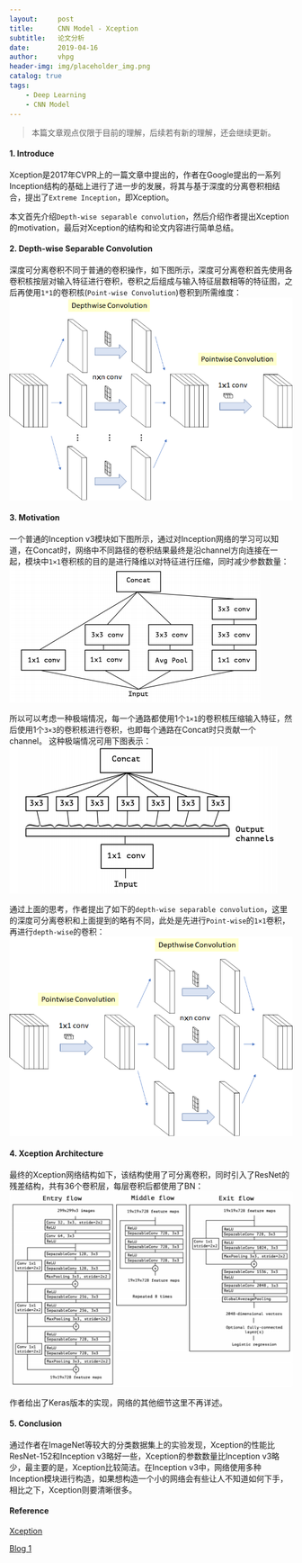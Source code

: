```yaml
---
layout:     post
title:      CNN Model - Xception
subtitle:   论文分析
date:       2019-04-16
author:     vhpg
header-img: img/placeholder_img.png
catalog: true
tags:
    - Deep Learning
    - CNN Model
---
```

> 本篇文章观点仅限于目前的理解，后续若有新的理解，还会继续更新。

#### 1. Introduce
Xception是2017年CVPR上的一篇文章中提出的，作者在Google提出的一系列Inception结构的基础上进行了进一步的发展，将其与基于深度的分离卷积相结合，提出了`Extreme Inception`，即Xception。

本文首先介绍`Depth-wise separable convolution`，然后介绍作者提出Xception的motivation，最后对Xception的结构和论文内容进行简单总结。

#### 2. Depth-wise Separable Convolution
深度可分离卷积不同于普通的卷积操作，如下图所示，深度可分离卷积首先使用各卷积核按层对输入特征进行卷积，卷积之后组成与输入特征层数相等的特征图，之后再使用`1*1`的卷积核(`Point-wise Convolution`)卷积到所需维度：
![1_VvBTMkVRus6bWOqrK1SlLQ](/assets/1_VvBTMkVRus6bWOqrK1SlLQ.png)

#### 3. Motivation
一个普通的Inception v3模块如下图所示，通过对Inception网络的学习可以知道，在Concat时，网络中不同路径的卷积结果最终是沿channel方向连接在一起，模块中`1×1`卷积核的目的是进行降维以对特征进行压缩，同时减少参数数量：
![Screenshot from 2019-04-17 19-25-29](/assets/Screenshot%20from%202019-04-17%2019-25-29.png)

所以可以考虑一种极端情况，每一个通路都使用1个`1×1`的卷积核压缩输入特征，然后使用1个`3×3`的卷积核进行卷积，也即每个通路在Concat时只贡献一个channel。
这种极端情况可用下图表示：
![Screenshot from 2019-04-17 19-35-41](/assets/Screenshot%20from%202019-04-17%2019-35-41.png)

通过上面的思考，作者提出了如下的`depth-wise separable convolution`，这里的深度可分离卷积和上面提到的略有不同，此处是先进行`Point-wise`的`1×1`卷积，再进行`depth-wise`的卷积：
![1_VvBTMkVRus6bWOqrK1SlLQ](/assets/1_VvBTMkVRus6bWOqrK1SlLQ_epkwd47tw.png)

#### 4. Xception Architecture
最终的Xception网络结构如下，该结构使用了可分离卷积，同时引入了ResNet的残差结构，共有36个卷积层，每层卷积后都使用了BN：
![Screenshot from 2019-04-17 19-39-11](/assets/Screenshot%20from%202019-04-17%2019-39-11.png)

作者给出了Keras版本的实现，网络的其他细节这里不再详述。

#### 5. Conclusion
通过作者在ImageNet等较大的分类数据集上的实验发现，Xception的性能比ResNet-152和Inception v3略好一些，Xception的参数数量比Inception v3略少，最主要的是，Xception比较简洁。在Inception v3中，网络使用多种Inception模块进行构造，如果想构造一个小的网络会有些让人不知道如何下手，相比之下，Xception则要清晰很多。


#### Reference
[Xception](https://arxiv.org/pdf/1610.02357.pdf)

[Blog 1](https://towardsdatascience.com/review-xception-with-depthwise-separable-convolution-better-than-inception-v3-image-dc967dd42568)
